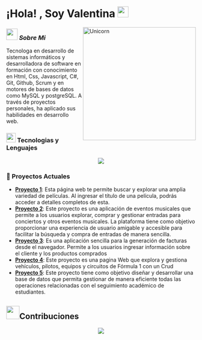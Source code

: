 # ¡Hola! , Soy Valentina <img src="https://github.com/TheDudeThatCode/TheDudeThatCode/blob/master/Assets/Hi.gif" width="29px">

<img align="right" width=300px alt="Unicorn" src="https://c.tenor.com/GN73MKBawZYAAAAi/busy-cute.gif" />

### <img src="https://media.giphy.com/media/ObNTw8Uzwy6KQ/giphy.gif" width="30px">&nbsp;***Sobre Mi***
Tecnologa en desarrollo de sistemas informáticos y desarrolladora de software en formación con conocimiento en Html, Css, Javascript, C#, Git, Github, Scrum y en motores de bases de datos como MySQL y postgreSQL. A través de proyectos personales, ha aplicado sus habilidades en desarrollo web.

### <img src="https://media2.giphy.com/media/QssGEmpkyEOhBCb7e1/giphy.gif?cid=ecf05e47a0n3gi1bfqntqmob8g9aid1oyj2wr3ds3mg700bl&rid=giphy.gif" width ="25"><b> Tecnologias y Lenguajes</b>
<p align="center">
  <a href="https://skillicons.dev">
    <img src="https://skillicons.dev/icons?i=css,html,vite,postgres,mysql,discord,github,java,js,linux,py,c#" />
  </a>
</p>

### 🔭 Proyectos Actuales
- **[Proyecto 1](https://github.com/hdvalen/BusquedaPeliculas.git)**: Esta página web te permite buscar y explorar una amplia variedad de películas. Al ingresar el título de una película, podrás acceder a detalles completos de esta.
- **[Proyecto 2](https://github.com/hdvalen/ProyectoConcierto.git)**: Este proyecto es una aplicación de eventos musicales que permite a los usuarios explorar, comprar y gestionar entradas para conciertos y otros eventos musicales. La plataforma tiene como objetivo proporcionar una experiencia de usuario amigable y accesible para facilitar la búsqueda y compra de entradas de manera sencilla.
- **[Proyecto 3](https://github.com/hdvalen/FacturaElectronica.git)**: Es una aplicación sencilla para la generación de facturas desde el navegador. Permite a los usuarios ingresar información sobre el cliente y los productos comprados
- **[Proyecto 4](https://github.com/Omarjr33/projectf1.git)**: Este proyecto es una pagina Web que explora y gestiona vehículos, pilotos, equipos y circuitos de Fórmula 1 con un Crud
- **[Proyecto 5](https://github.com/hdvalen/MySQLII.git)**: Este proyecto tiene como objetivo diseñar y desarrollar una base de datos que permita gestionar de manera eficiente todas las operaciones relacionadas con el seguimiento académico de estudiantes.
  
## <img src="https://media.giphy.com/media/iY8CRBdQXODJSCERIr/giphy.gif" width="35"><b>Contribuciones </b>

<div align="center">
    <img src="https://github-readme-activity-graph.vercel.app/graph?username=hdvalen&bg_color=ffffff&color=000000&line=c792ea&point=ffeb95&area=true&hide_border=false" border-radius="15">
</div>



